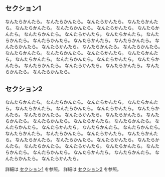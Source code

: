 ## <a id="#section1"> セクション1

なんたらかんたら。
なんたらかんたら。
なんたらかんたら。
なんたらかんたら。
なんたらかんたら。
なんたらかんたら。
なんたらかんたら。
なんたらかんたら。
なんたらかんたら。
なんたらかんたら。
なんたらかんたら。
なんたらかんたら。
なんたらかんたら。
なんたらかんたら。
なんたらかんたら。
なんたらかんたら。
なんたらかんたら。
なんたらかんたら。
なんたらかんたら。
なんたらかんたら。
なんたらかんたら。
なんたらかんたら。
なんたらかんたら。
なんたらかんたら。
なんたらかんたら。
なんたらかんたら。
なんたらかんたら。
なんたらかんたら。
なんたらかんたら。
なんたらかんたら。
なんたらかんたら。
なんたらかんたら。

## <a id="#section2"> セクション2

なんたらかんたら。
なんたらかんたら。
なんたらかんたら。
なんたらかんたら。
なんたらかんたら。
なんたらかんたら。
なんたらかんたら。
なんたらかんたら。
なんたらかんたら。
なんたらかんたら。
なんたらかんたら。
なんたらかんたら。
なんたらかんたら。
なんたらかんたら。
なんたらかんたら。
なんたらかんたら。
なんたらかんたら。
なんたらかんたら。
なんたらかんたら。
なんたらかんたら。
なんたらかんたら。
なんたらかんたら。
なんたらかんたら。
なんたらかんたら。
なんたらかんたら。
なんたらかんたら。
なんたらかんたら。
なんたらかんたら。
なんたらかんたら。
なんたらかんたら。
なんたらかんたら。
なんたらかんたら。
なんたらかんたら。
なんたらかんたら。
なんたらかんたら。
なんたらかんたら。

詳細は [セクション1](#section1) を参照。
詳細は [セクション2](#section2) を参照。
